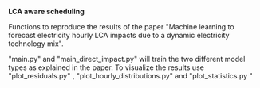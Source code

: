 **LCA aware scheduling**

Functions to reproduce the results of the paper "Machine learning to forecast electricity hourly LCA impacts due to a dynamic electricity technology mix". 

"main.py" and "main_direct_impact.py" will train the two different model types as explained in the paper. To visualize the results use "plot_residuals.py" , "plot_hourly_distributions.py" and "plot_statistics.py "